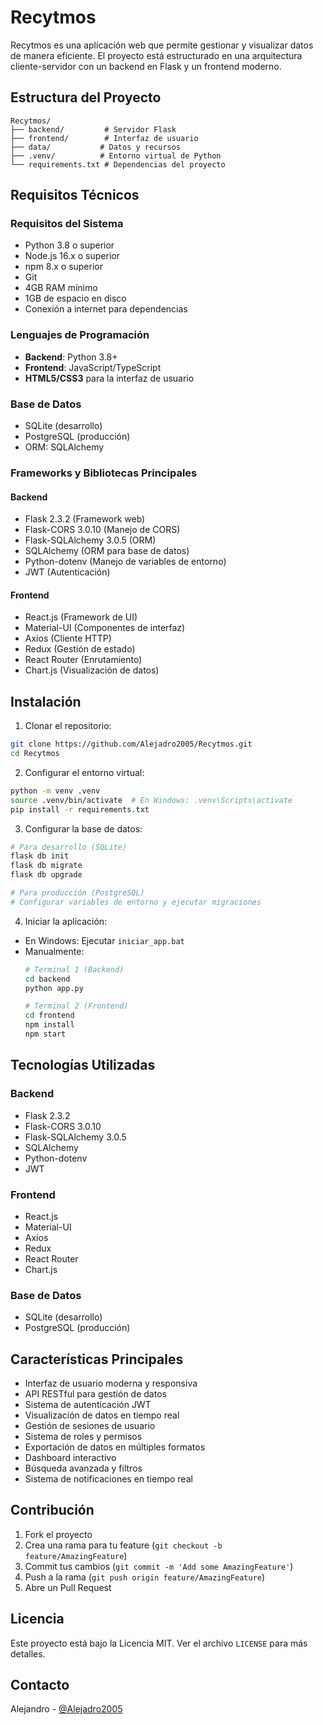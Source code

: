 # Recytmos

Recytmos es una aplicación web que permite gestionar y visualizar datos de manera eficiente. El proyecto está estructurado en una arquitectura cliente-servidor con un backend en Flask y un frontend moderno.

## Estructura del Proyecto

```
Recytmos/
├── backend/         # Servidor Flask
├── frontend/        # Interfaz de usuario
├── data/           # Datos y recursos
├── .venv/          # Entorno virtual de Python
└── requirements.txt # Dependencias del proyecto
```

## Requisitos Técnicos

### Requisitos del Sistema
- Python 3.8 o superior
- Node.js 16.x o superior
- npm 8.x o superior
- Git
- 4GB RAM mínimo
- 1GB de espacio en disco
- Conexión a internet para dependencias

### Lenguajes de Programación
- **Backend**: Python 3.8+
- **Frontend**: JavaScript/TypeScript
- **HTML5/CSS3** para la interfaz de usuario

### Base de Datos
- SQLite (desarrollo)
- PostgreSQL (producción)
- ORM: SQLAlchemy

### Frameworks y Bibliotecas Principales

#### Backend
- Flask 2.3.2 (Framework web)
- Flask-CORS 3.0.10 (Manejo de CORS)
- Flask-SQLAlchemy 3.0.5 (ORM)
- SQLAlchemy (ORM para base de datos)
- Python-dotenv (Manejo de variables de entorno)
- JWT (Autenticación)

#### Frontend
- React.js (Framework de UI)
- Material-UI (Componentes de interfaz)
- Axios (Cliente HTTP)
- Redux (Gestión de estado)
- React Router (Enrutamiento)
- Chart.js (Visualización de datos)

## Instalación

1. Clonar el repositorio:
```bash
git clone https://github.com/Alejadro2005/Recytmos.git
cd Recytmos
```

2. Configurar el entorno virtual:
```bash
python -m venv .venv
source .venv/bin/activate  # En Windows: .venv\Scripts\activate
pip install -r requirements.txt
```

3. Configurar la base de datos:
```bash
# Para desarrollo (SQLite)
flask db init
flask db migrate
flask db upgrade

# Para producción (PostgreSQL)
# Configurar variables de entorno y ejecutar migraciones
```

4. Iniciar la aplicación:
- En Windows: Ejecutar `iniciar_app.bat`
- Manualmente:
  ```bash
  # Terminal 1 (Backend)
  cd backend
  python app.py

  # Terminal 2 (Frontend)
  cd frontend
  npm install
  npm start
  ```

## Tecnologías Utilizadas

### Backend
- Flask 2.3.2
- Flask-CORS 3.0.10
- Flask-SQLAlchemy 3.0.5
- SQLAlchemy
- Python-dotenv
- JWT

### Frontend
- React.js
- Material-UI
- Axios
- Redux
- React Router
- Chart.js

### Base de Datos
- SQLite (desarrollo)
- PostgreSQL (producción)

## Características Principales

- Interfaz de usuario moderna y responsiva
- API RESTful para gestión de datos
- Sistema de autenticación JWT
- Visualización de datos en tiempo real
- Gestión de sesiones de usuario
- Sistema de roles y permisos
- Exportación de datos en múltiples formatos
- Dashboard interactivo
- Búsqueda avanzada y filtros
- Sistema de notificaciones en tiempo real

## Contribución

1. Fork el proyecto
2. Crea una rama para tu feature (`git checkout -b feature/AmazingFeature`)
3. Commit tus cambios (`git commit -m 'Add some AmazingFeature'`)
4. Push a la rama (`git push origin feature/AmazingFeature`)
5. Abre un Pull Request

## Licencia

Este proyecto está bajo la Licencia MIT. Ver el archivo `LICENSE` para más detalles.

## Contacto

Alejandro - [@Alejadro2005](https://github.com/Alejadro2005) 